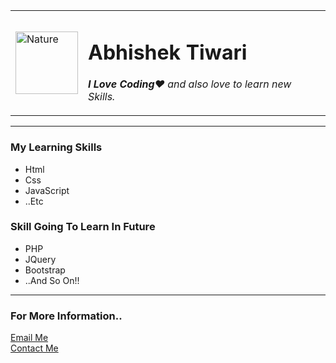 

<body>
  <table cellspacing="20px">
    <tr>
      <td>
        <img src="nature.jpg" alt="Nature" height="100px">
      </td>
      <td>
        <p>
        <h1>Abhishek Tiwari</h1>
        </p>
        <p><em><strong>I Love Coding</strong>❤️ and also love to learn new Skills.</em></p>
      </td>
    </tr>
  </table>
  <hr>
  <p>
  <h3>My Learning Skills</h3>
  </p>
  <ul>
    <li>
      Html
    </li>
    <li>
      Css
    </li>
    <li>
      JavaScript
    </li>
    <li>
      ..Etc
    </li>
  </ul>
  <h3>
    <p>Skill Going To Learn In Future</p>
  </h3>
  <ul>
    <li>PHP</li>
    <li>JQuery</li>
    <li>Bootstrap</li>
    <li>..And So On!!</li>
  </ul>
  <hr>
  <h3>
    <p>For More Information..</p>
  </h3>
  <p><a href="mailto:abhitiwari072002@gmail.com">Email Me </a>
    <br><a href="form.html">Contact Me</a>
  </p>
</body>


